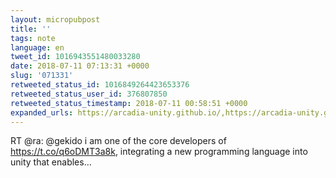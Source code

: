 ```yaml
---
layout: micropubpost
title: ''
tags: note
language: en
tweet_id: 1016943551480033280
date: 2018-07-11 07:13:31 +0000
slug: '071331'
retweeted_status_id: 1016849264423653376
retweeted_status_user_id: 376807850
retweeted_status_timestamp: 2018-07-11 00:58:51 +0000
expanded_urls: https://arcadia-unity.github.io/,https://arcadia-unity.github.io/
---
```

RT @ra: @gekido i am one of the core developers of https://t.co/q6oDMT3a8k, integrating a new programming language into unity that enables…
